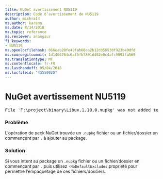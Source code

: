 ```yaml
---
title: NuGet avertissement NU5119
description: Code d’avertissement de NU5119
author: mishra14
ms.author: karann
ms.date: 8/14/2018
ms.topic: reference
ms.reviewer: anangaur
f1_keywords:
- NU5119
ms.openlocfilehash: 066eab28fe49fab60aa2b12db56930f923b49dfd
ms.sourcegitcommit: 1d1406764c6af5fb7801d462e0c4afc9092fa569
ms.translationtype: MT
ms.contentlocale: fr-FR
ms.lasthandoff: 09/04/2018
ms.locfileid: "43550020"
---
```

# <a name="nuget-warning-nu5119"></a>NuGet avertissement NU5119
<pre>File 'F:\project\binary\Libuv.1.10.0.nupkg' was not added to the package. Files and folders starting with '.' or ending with '.nupkg' are excluded by default. To include this file, use -NoDefaultExcludes from the commandline</pre>

### <a name="issue"></a>Problème

L’opération de pack NuGet trouvée un `.nupkg` fichier ou un fichier/dossier en commençant par `.` à ajouter au package.


### <a name="solution"></a>Solution

Si vous intent au package un `.nupkg` fichier ou un fichier/dossier en commençant par `.` puis utilisez `-NoDefaultExcludes` propriété pour permettre l’empaquetage de ces fichiers/dossiers.

